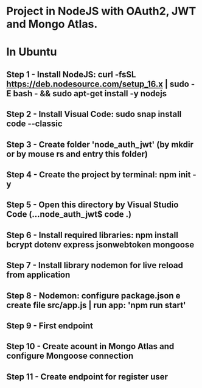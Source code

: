# Project in NodeJS with OAuth2, JWT and Mongo Atlas.

# In Ubuntu
## Step 1 - Install NodeJS: curl -fsSL https://deb.nodesource.com/setup_16.x | sudo -E bash - && sudo apt-get install -y nodejs

## Step 2 - Install Visual Code: sudo snap install code --classic

## Step 3 - Create folder 'node_auth_jwt' (by mkdir or by mouse rs and entry this folder)

## Step 4 - Create the project by terminal: npm init -y 

## Step 5 - Open this directory by Visual Studio Code (...node_auth_jwt$ code .)

## Step 6 - Install required libraries: npm install bcrypt dotenv express jsonwebtoken mongoose

## Step 7 - Install library nodemon for live reload from application

## Step 8 - Nodemon: configure package.json e create file src/app.js | run app: 'npm run start'

## Step 9 - First endpoint

## Step 10 - Create acount in Mongo Atlas and configure Mongoose connection

## Step 11 - Create endpoint for register user